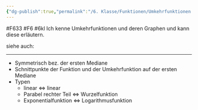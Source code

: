 ```yaml
---
{"dg-publish":true,"permalink":"/6. Klasse/Funktionen/Umkehrfunktionen und deren Graphen/"}
---
```


#F633 #F6 #6kl
Ich kenne Umkehrfunktionen und deren Graphen und kann diese erläutern.

siehe auch:
___
* Symmetrisch bez. der ersten Mediane
* Schnittpunkte der Funktion und der Umkehrfunktion auf der ersten Mediane
* Typen
	* linear <=> linear
	* Parabel rechter Teil <=> Wurzelfunktion
	* Exponentialfunktion <=> Logarithmusfunktion
